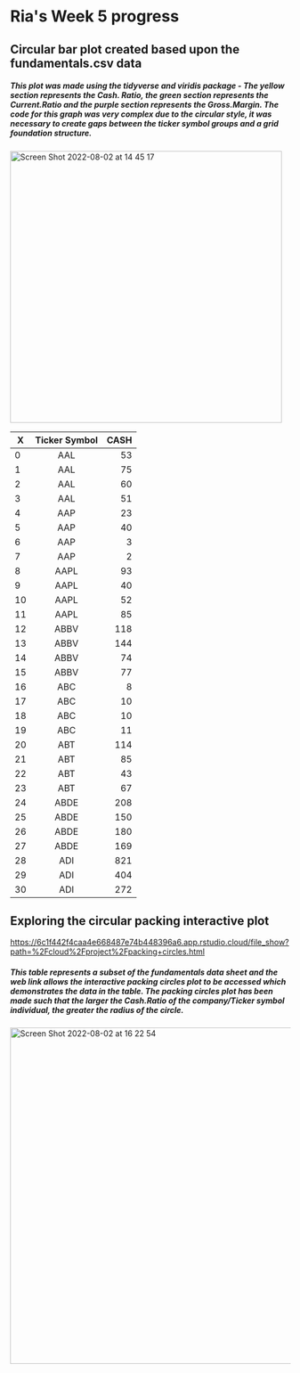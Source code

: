 # Ria's Week 5 progress
## Circular bar plot created based upon the fundamentals.csv data
##### This plot was made using the tidyverse and viridis package - The yellow section represents the Cash. Ratio, the green section represents the Current.Ratio and the purple section represents the Gross.Margin.  The code for this graph was very complex due to the circular style, it was necessary to create gaps between the ticker symbol groups and a grid foundation structure.

<img width="488" alt="Screen Shot 2022-08-02 at 14 45 17" src="https://user-images.githubusercontent.com/78815761/182390147-d4357273-61dd-42a9-aa16-d05b5edc967b.png">

| X | Ticker Symbol  | CASH  |
| - |:--------------:| -----:|
| 0 | AAL            | 53    |
| 1 | AAL            | 75    |
| 2 | AAL            | 60    |
| 3 | AAL            | 51    |
| 4 | AAP            | 23    |
| 5 | AAP            | 40    |
| 6 | AAP            | 3     |
| 7 | AAP            | 2     |
| 8 | AAPL           | 93    |
| 9 | AAPL           | 40    |
| 10| AAPL           | 52    |
| 11| AAPL           | 85    |
| 12| ABBV           | 118   |
| 13| ABBV           | 144   |
| 14| ABBV           | 74    |
| 15| ABBV           | 77    |
| 16| ABC            | 8     |
| 17| ABC            | 10    |
| 18| ABC            | 10    |
| 19| ABC            | 11    |
| 20| ABT            | 114   |
| 21| ABT            | 85    |
| 22| ABT            | 43    |
| 23| ABT            | 67    |
| 24| ABDE           | 208   |
| 25| ABDE           | 150   |
| 26| ABDE           | 180   |
| 27| ABDE           | 169   |
| 28| ADI            | 821   |
| 29| ADI            | 404   |
| 30| ADI            | 272   |

## Exploring the circular packing interactive plot

https://6c1f442f4caa4e668487e74b448396a6.app.rstudio.cloud/file_show?path=%2Fcloud%2Fproject%2Fpacking+circles.html

##### This table represents a subset of the fundamentals data sheet and the web link allows the interactive packing circles plot to be accessed which demonstrates the data in the table. The packing circles plot has been made such that the larger the Cash.Ratio of the company/Ticker symbol individual, the greater the radius of the circle.

<img width="604" alt="Screen Shot 2022-08-02 at 16 22 54" src="https://user-images.githubusercontent.com/78815761/182412468-fbf0d729-0514-4154-94e7-bd033af01156.png">



